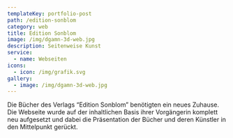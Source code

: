 ```yaml
---
templateKey: portfolio-post
path: /edition-sonblom
category: web
title: Edition Sonblom
image: /img/dgamn-3d-web.jpg
description: Seitenweise Kunst
service:
  - name: Webseiten
icons:
  - icon: /img/grafik.svg
gallery:
  - image: /img/dgamn-3d-web.jpg
---
```

Die Bücher des Verlags “Edition Sonblom” benötigten ein neues Zuhause. Die Webseite wurde auf der inhaltlichen Basis ihrer Vorgängerin komplett neu aufgesetzt und dabei die Präsentation der Bücher und deren Künstler in den Mittelpunkt gerückt.
